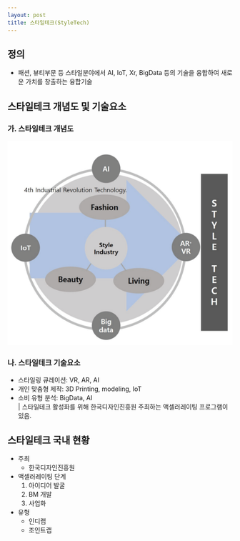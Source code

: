 ```yaml
---
layout: post
title: 스타일테크(StyleTech)
---
```


## 정의
- 패션, 뷰티부문 등 스타일분야에서 AI, IoT, Xr, BigData 등의 기술을 융합하여 새로운 가치를 창출하는 융합기술  

## 스타일테크 개념도 및 기술요소
### 가. 스타일테크 개념도
![스타일테크 개념도](./2023-03-07-style-tech_concept.png)

### 나. 스타일테크 기술요소
- 스타일링 큐레이션: VR, AR, AI  
- 개인 맞춤형 제작: 3D Printing, modeling, IoT  
- 소비 유형 분석: BigData, AI  
| 스타일테크 활성화를 위해 한국디자인진흥원 주최하는 액셀러레이팅 프로그램이 있음.  

## 스타일테크 국내 현황
- 주최
  - 한국디자인진흥원
- 액셀러레이팅 단계
  1. 아이디어 발굴
  1. BM 개발
  1. 사업화
- 유형
  - 인디랩
  - 조인트랩